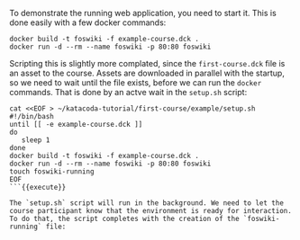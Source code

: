 To demonstrate the running web application, you need to start it. This is done easily with a few docker commands:

```
docker build -t foswiki -f example-course.dck .
docker run -d --rm --name foswiki -p 80:80 foswiki
```

Scripting this is slightly more complated, since the `first-course.dck` file is an asset to the course. Assets are downloaded in parallel with the startup, so we need to wait until the file exists, before we can run the `docker` commands. That is done by an actve wait in the `setup.sh` script:

```
cat <<EOF > ~/katacoda-tutorial/first-course/example/setup.sh
#!/bin/bash
until [[ -e example-course.dck ]]
do
   sleep 1
done
docker build -t foswiki -f example-course.dck .
docker run -d --rm --name foswiki -p 80:80 foswiki
touch foswiki-running
EOF
```{{execute}}

The `setup.sh` script will run in the background. We need to let the course participant know that the environment is ready for interaction. To do that, the script completes with the creation of the `foswiki-running` file:

